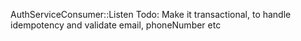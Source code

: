 AuthServiceConsumer::Listen
Todo: Make it transactional, to handle idempotency and validate email, phoneNumber etc
